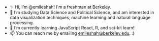 - ✨ Hi, I’m @emileshah! I'm a freshman at Berkeley.
- 👀 I’m studying Data Science and Political Science, and am interested in data visualization techniques, machine learning and natural language processing.
- 🌱 I’m currently learning JavaScript React, R, and sci-kit learn!
- 📫 You can reach me by emailing emileshah@berkeley.edu. :)

<!---
emileshah/emileshah is a ✨ special ✨ repository because its `README.md` (this file) appears on your GitHub profile.
You can click the Preview link to take a look at your changes.
--->
